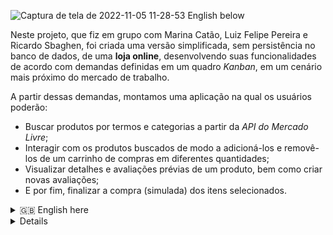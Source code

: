 ![Captura de tela de 2022-11-05 11-28-53](https://user-images.githubusercontent.com/92753791/200125202-0ae09ec4-31b0-49d5-9802-37fdbc7c25bb.png)
English below

  Neste projeto, que fiz em grupo com Marina Catão, Luiz Felipe Pereira e Ricardo Sbaghen, foi criada uma versão simplificada, sem persistência no banco de dados, de uma **loja online**, desenvolvendo suas funcionalidades de acordo com demandas definidas em um quadro _Kanban_, em um cenário mais próximo do mercado de trabalho.
  
  A partir dessas demandas, montamos uma aplicação na qual os usuários poderão:
  - Buscar produtos por termos e categorias a partir da _API do Mercado Livre_;
  - Interagir com os produtos buscados de modo a adicioná-los e removê-los de um carrinho de compras em diferentes quantidades;
  - Visualizar detalhes e avaliações prévias de um produto, bem como criar novas avaliações;
  - E por fim, finalizar a compra (simulada) dos itens selecionados.

  <details>
 <summary> 🇬🇧 English here</summary>
  In this project, which I did with Marina Catao, Luiz Felipe Pereira and Ricardo Sbaghen, we created a simplified version, without persistence in the database,of an **online store**, developing its functionalities according to requirements defined in a Kanban Board, in a situation trying to replicate the job market.
  Meeting those requirements, we put together an application in which users will be able to:
  - Search products by terms and categories through Mercado Livre's API;
  - Interact with the searched items by adding to and removing them from a shopping cart in different quantities;
  - View details and previous ratings of a product, as well as writing new reviews;
  - Conclude the (simulated) purchase of the selected items.
  </ details>
  
</details>

<details>
  
<details>
<details>
  <summary><strong>🛠 Testes</strong></summary><br />

  Neste projeto utilizamos a [React Testing Library (RTL)](https://testing-library.com/docs/react-testing-library/intro) para execução dos testes.
